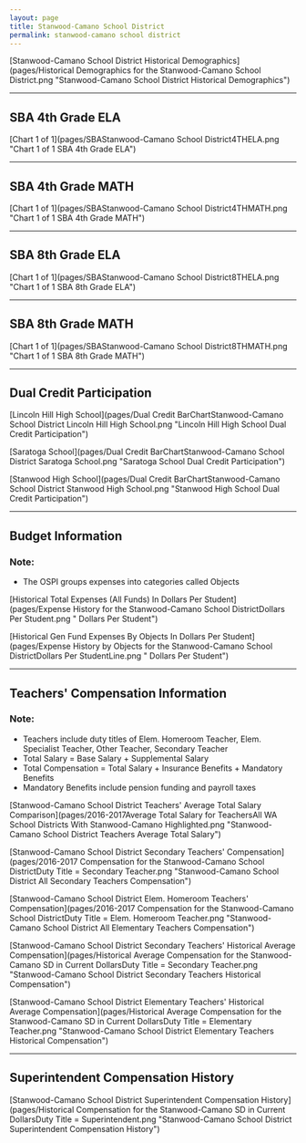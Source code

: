 ```yaml
---
layout: page
title: Stanwood-Camano School District
permalink: stanwood-camano school district
---
```



[Stanwood-Camano School District Historical Demographics](pages/Historical Demographics for the Stanwood-Camano School District.png "Stanwood-Camano School District Historical Demographics")

___

## SBA 4th Grade ELA

[Chart 1 of 1](pages/SBAStanwood-Camano School District4THELA.png "Chart 1 of 1 SBA 4th Grade ELA")


___

## SBA 4th Grade MATH

[Chart 1 of 1](pages/SBAStanwood-Camano School District4THMATH.png "Chart 1 of 1 SBA 4th Grade MATH")


___

## SBA 8th Grade ELA

[Chart 1 of 1](pages/SBAStanwood-Camano School District8THELA.png "Chart 1 of 1 SBA 8th Grade ELA")


___

## SBA 8th Grade MATH

[Chart 1 of 1](pages/SBAStanwood-Camano School District8THMATH.png "Chart 1 of 1 SBA 8th Grade MATH")


___

## Dual Credit Participation

[Lincoln Hill High School](pages/Dual Credit BarChartStanwood-Camano School District Lincoln Hill High School.png "Lincoln Hill High School Dual Credit Participation")

[Saratoga School](pages/Dual Credit BarChartStanwood-Camano School District Saratoga School.png "Saratoga School Dual Credit Participation")

[Stanwood High School](pages/Dual Credit BarChartStanwood-Camano School District Stanwood High School.png "Stanwood High School Dual Credit Participation")


___

## Budget Information
### Note:
- The OSPI groups expenses into categories called Objects

[Historical Total Expenses (All Funds) In Dollars Per Student](pages/Expense History for the Stanwood-Camano School DistrictDollars Per Student.png " Dollars Per Student")

[Historical Gen Fund Expenses By Objects In Dollars Per Student](pages/Expense History by Objects for the Stanwood-Camano School DistrictDollars Per StudentLine.png " Dollars Per Student")


___

## Teachers' Compensation Information
### Note:
- Teachers include duty titles of Elem. Homeroom Teacher, Elem. Specialist Teacher, Other Teacher, Secondary Teacher
- Total Salary = Base Salary + Supplemental Salary
- Total Compensation = Total Salary + Insurance Benefits + Mandatory Benefits
- Mandatory Benefits include pension funding and payroll taxes

[Stanwood-Camano School District Teachers' Average Total Salary Comparison](pages/2016-2017Average Total Salary for TeachersAll WA School Districts With Stanwood-Camano Highlighted.png "Stanwood-Camano School District Teachers Average Total Salary")

[Stanwood-Camano School District Secondary Teachers' Compensation](pages/2016-2017 Compensation for the Stanwood-Camano School DistrictDuty Title = Secondary Teacher.png "Stanwood-Camano School District All Secondary Teachers Compensation")

[Stanwood-Camano School District Elem. Homeroom Teachers' Compensation](pages/2016-2017 Compensation for the Stanwood-Camano School DistrictDuty Title = Elem. Homeroom Teacher.png "Stanwood-Camano School District All Elementary Teachers Compensation")

[Stanwood-Camano School District Secondary Teachers' Historical Average Compensation](pages/Historical Average Compensation for the Stanwood-Camano SD in Current DollarsDuty Title = Secondary Teacher.png "Stanwood-Camano School District Secondary Teachers Historical Compensation")

[Stanwood-Camano School District Elementary Teachers' Historical Average Compensation](pages/Historical Average Compensation for the Stanwood-Camano SD in Current DollarsDuty Title = Elementary Teacher.png "Stanwood-Camano School District Elementary Teachers Historical Compensation")


___

## Superintendent Compensation History

[Stanwood-Camano School District Superintendent Compensation History](pages/Historical Compensation for the Stanwood-Camano SD in Current DollarsDuty Title = Superintendent.png "Stanwood-Camano School District Superintendent Compensation History")

